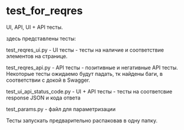 # test_for_reqres
UI, API, UI + API тесты.

здесь представлены тесты:

test_reqres_ui.py - UI тесты - тесты на наличие и соответствие элементов на странице. 

test_reqres_api.py - API тесты - позитивные и негативные API тесты. 
Некоторые тесты ожидаемо будут падать, тк найдены баги, в соответствии с докой в Swagger.

test_ui_api_status_code.py - UI + API тесты - тесты на соответсвие response JSON и кода ответа

test_params.py - файл для параметризации


Тесты запускать предварительно распаковав в одну папку.
